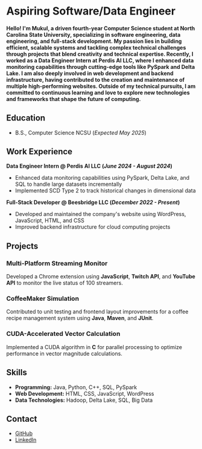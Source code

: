 # Aspiring Software/Data Engineer

#### Hello! I'm Mukul, a driven fourth-year Computer Science student at North Carolina State University, specializing in software engineering, data engineering, and full-stack development. My passion lies in building efficient, scalable systems and tackling complex technical challenges through projects that blend creativity and technical expertise. Recently, I worked as a Data Engineer Intern at Perdis AI LLC, where I enhanced data monitoring capabilities through cutting-edge tools like PySpark and Delta Lake. I am also deeply involved in web development and backend infrastructure, having contributed to the creation and maintenance of multiple high-performing websites. Outside of my technical pursuits, I am committed to continuous learning and love to explore new technologies and frameworks that shape the future of computing.

## Education
- B.S., Computer Science NCSU (_Expected May 2025_)

## Work Experience
**Data Engineer Intern @ Perdis AI LLC (_June 2024 - August 2024_)**
- Enhanced data monitoring capabilities using PySpark, Delta Lake, and SQL to handle large datasets incrementally
- Implemented SCD Type 2 to track historical changes in dimensional data

**Full-Stack Developer @ Beesbridge LLC (_December 2022 - Present_)**
- Developed and maintained the company's website using WordPress, JavaScript, HTML, and CSS
- Improved backend infrastructure for cloud computing projects

## Projects
### Multi-Platform Streaming Monitor
Developed a Chrome extension using **JavaScript**, **Twitch API**, and **YouTube API** to monitor the live status of 100 streamers.

### CoffeeMaker Simulation
Contributed to unit testing and frontend layout improvements for a coffee recipe management system using **Java**, **Maven**, and **JUnit**.

### CUDA-Accelerated Vector Calculation
Implemented a CUDA algorithm in **C** for parallel processing to optimize performance in vector magnitude calculations.

## Skills
- **Programming:** Java, Python, C++, SQL, PySpark
- **Web Development:** HTML, CSS, JavaScript, WordPress
- **Data Technologies:** Hadoop, Delta Lake, SQL, Big Data

## Contact
- [GitHub](https://github.com/muksaw)
- [LinkedIn](https://www.linkedin.com/in/mukul-sauhta)
